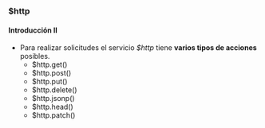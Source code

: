 ### $http
#### Introducción II

- Para realizar solicitudes el servicio *$http* tiene **varios tipos de acciones** posibles.
    - $http.get()
    - $http.post()
    - $http.put()
    - $http.delete()
    - $http.jsonp()
    - $http.head()
    - $http.patch()
